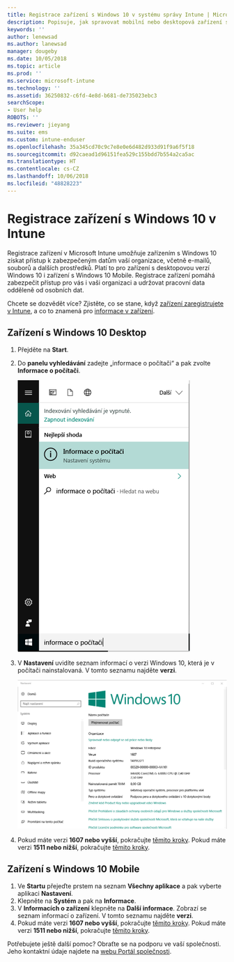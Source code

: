 ```yaml
---
title: Registrace zařízení s Windows 10 v systému správy Intune | Microsoft Docs
description: Popisuje, jak spravovat mobilní nebo desktopová zařízení s Windows 10 v Intune.
keywords: ''
author: lenewsad
ms.author: lanewsad
manager: dougeby
ms.date: 10/05/2018
ms.topic: article
ms.prod: ''
ms.service: microsoft-intune
ms.technology: ''
ms.assetid: 36250832-c6fd-4e8d-b681-de735023ebc3
searchScope:
- User help
ROBOTS: ''
ms.reviewer: jieyang
ms.suite: ems
ms.custom: intune-enduser
ms.openlocfilehash: 35a345cd70c9c7e8e0e6d482d933d91f9a6f5f18
ms.sourcegitcommit: d92caead1d96151fea529c155bdd7b554a2ca5ac
ms.translationtype: HT
ms.contentlocale: cs-CZ
ms.lasthandoff: 10/06/2018
ms.locfileid: "48828223"
---
```

# <a name="enroll-your-windows-10-devices-in-intune"></a>Registrace zařízení s Windows 10 v Intune

Registrace zařízení v Microsoft Intune umožňuje zařízením s Windows 10 získat přístup k zabezpečeným datům vaší organizace, včetně e-mailů, souborů a dalších prostředků. Platí to pro zařízení s desktopovou verzí Windows 10 i zařízení s Windows 10 Mobile. Registrace zařízení pomáhá zabezpečit přístup pro vás i vaši organizaci a udržovat pracovní data odděleně od osobních dat.

Chcete se dozvědět více? Zjistěte, co se stane, když [zařízení zaregistrujete v Intune](what-happens-if-you-install-the-company-portal-app-and-enroll-your-device-in-intune-windows.md), a co to znamená pro [informace v zařízení](what-info-can-your-company-see-when-you-enroll-your-device-in-intune.md).

## <a name="windows-10-desktop-devices"></a>Zařízení s Windows 10 Desktop

1. Přejděte na **Start**.

2. Do __panelu vyhledávání__ zadejte „informace o počítači“ a pak zvolte __Informace o počítači__.

   ![nastavení vyhledávání pro informace o počítači](media/searching_for_about_your_pc.png)

3. V __Nastavení__ uvidíte seznam informací o verzi Windows 10, která je v počítači nainstalovaná. V tomto seznamu najděte __verzi__.

   ![Windows 10 Desktop – Informace o počítači](media/settings_about_pc.png)

4. Pokud máte verzi __1607 nebo vyšší__, pokračujte [těmito kroky](enroll-your-w10-device-access-work-or-school.md). Pokud máte verzi __1511 nebo nižší__, pokračujte [těmito kroky](enroll-your-w10-device-your-account.md).

## <a name="windows-10-mobile-devices"></a>Zařízení s Windows 10 Mobile        

1.  Ve __Startu__ přejeďte prstem na seznam __Všechny aplikace__ a pak vyberte aplikaci __Nastavení__.        
2.  Klepněte na __Systém__ a pak na __Informace__.       
3.  V __Informacích o zařízení__ klepněte na __Další informace__. Zobrazí se seznam informací o zařízení. V tomto seznamu najděte __verzi__.        
4.  Pokud máte verzi __1607 nebo vyšší__, pokračujte [těmito kroky](enroll-your-w10-device-access-work-or-school.md). Pokud máte verzi __1511 nebo nižší__, pokračujte [těmito kroky](enroll-your-w10-device-your-account.md).

Potřebujete ještě další pomoc? Obraťte se na podporu ve vaší společnosti. Jeho kontaktní údaje najdete na [webu Portál společnosti](https://go.microsoft.com/fwlink/?linkid=2010980).
